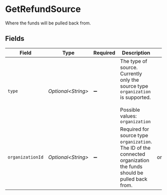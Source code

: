 # GetRefundSource

Where the funds will be pulled back from.


## Fields

| Field                                                                                                               | Type                                                                                                                | Required                                                                                                            | Description                                                                                                         | Example                                                                                                             |
| ------------------------------------------------------------------------------------------------------------------- | ------------------------------------------------------------------------------------------------------------------- | ------------------------------------------------------------------------------------------------------------------- | ------------------------------------------------------------------------------------------------------------------- | ------------------------------------------------------------------------------------------------------------------- |
| `type`                                                                                                              | *Optional\<String>*                                                                                                 | :heavy_minus_sign:                                                                                                  | The type of source. Currently only the source type `organization` is supported.<br/><br/>Possible values: `organization` |                                                                                                                     |
| `organizationId`                                                                                                    | *Optional\<String>*                                                                                                 | :heavy_minus_sign:                                                                                                  | Required for source type `organization`. The ID of the connected organization the funds should be pulled back from. | org_12345678                                                                                                        |